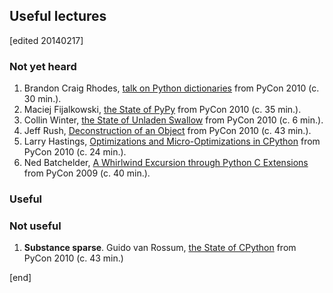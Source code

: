 ## Useful lectures

[edited 20140217]

### Not yet heard

1. Brandon Craig Rhodes, [talk on Python dictionaries](http://pyvideo.org/video/276/the-mighty-dictionary-55) from PyCon 2010 (c. 30 min.).
1. Maciej Fijalkowski, [the State of PyPy](http://pyvideo.org/video/266/pycon-2010--keynote--state-of-pypy) from PyCon 2010 (c. 35 min.).
1. Collin Winter, [the State of Unladen Swallow](http://pyvideo.org/video/262/pycon-2010--keynote--state-of-unladen-swallow) from PyCon 2010 (c. 6 min.).
1. Jeff Rush, [Deconstruction of an Object](http://pyvideo.org/video/327/pycon-2010--deconstruction-of-an-object---62) from PyCon 2010 (c. 43 min.).
1. Larry Hastings, [Optimizations and Micro-Optimizations in CPython](http://pyvideo.org/video/322/pycon-2010--optimizations-and-micro-optimizations) from PyCon 2010 (c. 24 min.).
1. Ned Batchelder, [A Whirlwind Excursion through Python C Extensions](http://nedbatchelder.com/text/whirlext.html) from PyCon 2009 (c. 40 min.).

### Useful

### Not useful

1. **Substance sparse**. Guido van Rossum, [the State of CPython](http://pyvideo.org/video/267/keynote-state-of-cpython) from PyCon 2010 (c. 43 min.)


[end]
